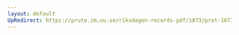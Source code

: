 ```yaml
---
layout: default
UpRedirect: https://pruto.im.uu.se/riksdagen-records-pdf/1873/prot-1873--ak--208/prot-1873--ak--208_000.pdf
---
```

